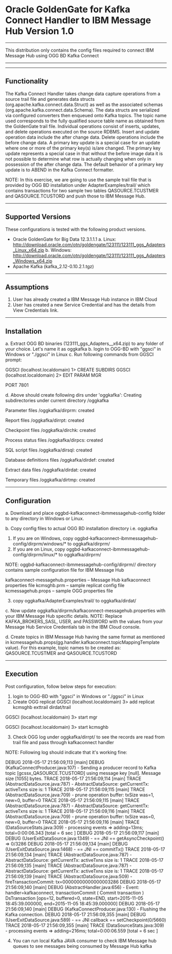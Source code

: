 # Oracle GoldenGate for Kafka Connect Handler to IBM Message Hub Version 1.0
***************************************************************************************************************
This distribution only contains the config files required to connect IBM Message Hub using OGG BD Kafka Connect
***************************************************************************************************************

-------------
Functionality
-------------

The Kafka Connect Handler takes change data capture operations from a source trail file and generates data structs (org.apache.kafka.connect.data.Struct) as well as the associated schemas (org.apache.kafka.connect.data.Schema). The data structs are serialized via configured converters then enqueued onto Kafka topics. The topic name used corresponds to the fully qualified source table name as obtained from the GoldenGate trail file. Individual operations consist of inserts, updates, and delete operations executed on the source RDBMS. Insert and update operation data include the after change data. Delete operations include the before change data. A primary key update is a special case for an update where one or more of the primary key(s) is/are changed. The primary key update represents a special case in that without the before image data it is not possible to determine what row is actually changing when only in possession of the after change data. The default behavior of a primary key update is to ABEND in the Kafka Connect formatter. 

NOTE: In this exercise, we are going to use the sample trail file that is provided by OGG BD installation under AdapterExamples/trail/ which contains transactions for two sample two tables QASOURCE.TCUSTMER and QASOURCE.TCUSTORD and push those to IBM Message Hub.

------------------
Supported Versions
------------------

These configurations is tested with the following product versions.

- Oracle GoldenGate for Big Data 12.3.1.1.1
a. Linux: http://download.oracle.com/otn/goldengate/123111/123111_ggs_Adapters_Linux_x64.zip
b. Windows: http://download.oracle.com/otn/goldengate/123111/123111_ggs_Adapters_Windows_x64.zip
- Apache Kafka (kafka_2.12-0.10.2.1.tgz)

------------------
Assumptions
------------------

1. User has already created a IBM Message Hub instance  in IBM Cloud
2. User has created a new Service Credential and has the details from View Credentials link.

------------
Installation
------------

a. Extract OGG BD binaries (123111_ggs_Adapters_<OS Type>_x64.zip) to any folder of your choice. Let's name it as oggkafka
b. login to OGG-BD with "ggsci" in Windows or "./ggsci" in Linux
c. Run following commands from GGSCI prompt:

GGSCI (localhost.localdomain) 1> CREATE SUBDIRS
GGSCI (localhost.localdomain) 2> EDIT PARAM MGR

PORT 7801

d. Above should create following dirs under 'oggkafka':
Creating subdirectories under current directory <path>/oggkafka

Parameter files                <path>/oggkafka/dirprm: created

Report files                   <path>/oggkafka/dirrpt: created

Checkpoint files               <path>/oggkafka/dirchk: created

Process status files           <path>/oggkafka/dirpcs: created

SQL script files               <path>/oggkafka/dirsql: created

Database definitions files     <path>/oggkafka/dirdef: created

Extract data files             <path>/oggkafka/dirdat: created

Temporary files                <path>/oggkafka/dirtmp: created


--------------
Configuration
--------------

a. Download and place oggbd-kafkaconnect-ibmmessagehub-config folder to any directory in Windows or Linux. 

b. Copy config files to actual OGG BD installation directory i.e. oggkafka

1. If you are on Windows, copy oggbd-kafkaconnect-ibmmessagehub-config/dirprm/windows/* to oggkafka/dirprm/
2. If you are on Linux, copy oggbd-kafkaconnect-ibmmessagehub-config/dirprm/linux/* to oggkafka/dirprm/

NOTE: 
oggbd-kafkaconnect-ibmmessagehub-config/dirprm/<OS TYPE>/ directory contains sample configuration file for IBM Message Hub

kafkaconnect-messagehub.properties – Message Hub kafkaconnect properties file
kcmsghb.prm – sample replicat config file
kcmessagehub.props – sample OGG properties file

3. copy oggkafka/AdapterExamples/trail/ to oggkafka/dirdat/

c. Now update oggkafka/dirprm/kafkaconnect-messagehub.properties with your IBM Message Hub specific details.
NOTE: Replace KAFKA_BROKERS_SASL, USER, and PASSWORD with the values from your Message Hub Service Credentials tab in the IBM Cloud console.

d. Create topics in IBM Message Hub having the same format as mentioned in kcmessagehub.props(gg.handler.kafkaconnect.topicMappingTemplate value).
For this example, topic names to be created as: QASOURCE.TCUSTMER and QASOURCE.TCUSTORD


------------
Execution
-------------

Post configuration, follow below steps for execution:
1. login to OGG-BD with "ggsci" in Windows or "./ggsci" in Linux
2. Create OGG replicat
GGSCI (localhost.localdomain) 3> add replicat kcmsghb exttrail dirdat/trail

GGSCI (localhost.localdomain) 3> start mgr

GGSCI (localhost.localdomain) 3> start kcmsghb

3. Check OGG log under oggkafka/dirrpt/ to see the records are read from trail file and pass through kafkaconnect handler

NOTE: Following log should indicate that it's working fine:

DEBUG 2018-05-17 21:56:09,113 [main] DEBUG (KafkaConnectProducer.java:107) - Sending a producer record to Kafka topic [gcssx_QASOURCE.TCUSTORD] using message key [null].  Message size [1055] bytes.
TRACE 2018-05-17 21:56:09,114 [main] TRACE (AbstractDataSource.java:787) - AbstractDataSource: getCurrentTx: activeTxns size is: 1
TRACE 2018-05-17 21:56:09,115 [main] TRACE (AbstractDataSource.java:709) - prune operation buffer: txSize was=1, new=0, buffer=0
TRACE 2018-05-17 21:56:09,115 [main] TRACE (AbstractDataSource.java:787) - AbstractDataSource: getCurrentTx: activeTxns size is: 1
TRACE 2018-05-17 21:56:09,116 [main] TRACE (AbstractDataSource.java:709) - prune operation buffer: txSize was=0, new=0, buffer=0
TRACE 2018-05-17 21:56:09,116 [main] TRACE (DataSourceStats.java:309) - processing events => adding=13ms; total=0:00:06.343 [total = 6 sec ]
DEBUG 2018-05-17 21:56:09,117 [main] DEBUG (UserExitDataSource.java:1349) - == JNI == getAsyncCheckpoint() => 0/3286
DEBUG 2018-05-17 21:56:09,134 [main] DEBUG (UserExitDataSource.java:1468) - == JNI == commitTx()
TRACE 2018-05-17 21:56:09,134 [main] TRACE (AbstractDataSource.java:787) - AbstractDataSource: getCurrentTx: activeTxns size is: 1
TRACE 2018-05-17 21:56:09,135 [main] TRACE (AbstractDataSource.java:787) - AbstractDataSource: getCurrentTx: activeTxns size is: 1
TRACE 2018-05-17 21:56:09,139 [main] TRACE (AbstractDataSource.java:509) - fireTransactionCommit: tx=00000000000000003286
DEBUG 2018-05-17 21:56:09,140 [main] DEBUG (AbstractHandler.java:656) - Event: handler=kafkaconnect, transactionCommit ( Commit transaction ) DsTransaction [ops=12, buffered=0, state=END, start=2015-11-05 18:45:39.000000, end=2015-11-05 18:45:39.000000]
DEBUG 2018-05-17 21:56:09,140 [main] DEBUG (KafkaConnectProducer.java:130) - Flushing the Kafka connection.
DEBUG 2018-05-17 21:56:09,355 [main] DEBUG (UserExitDataSource.java:589) - == JNI callback == setCheckpoint(0/5660)
TRACE 2018-05-17 21:56:09,355 [main] TRACE (DataSourceStats.java:309) - processing events => adding=216ms; total=0:00:06.559 [total = 6 sec ]

4. You can run local Kafka JAVA consumer to check IBM Message hub queues to see messages being consumed by Message Hub kafka
